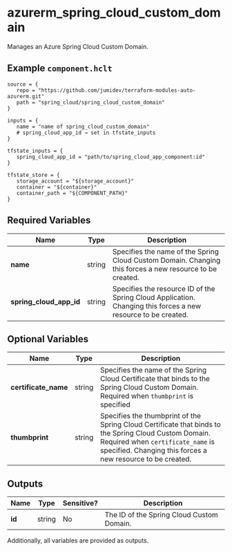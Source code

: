 # azurerm_spring_cloud_custom_domain

Manages an Azure Spring Cloud Custom Domain.

## Example `component.hclt`

```hcl
source = {
   repo = "https://github.com/jumidev/terraform-modules-auto-azurerm.git"   
   path = "spring_cloud/spring_cloud_custom_domain"   
}

inputs = {
   name = "name of spring_cloud_custom_domain"   
   # spring_cloud_app_id → set in tfstate_inputs
}

tfstate_inputs = {
   spring_cloud_app_id = "path/to/spring_cloud_app_component:id"   
}

tfstate_store = {
   storage_account = "${storage_account}"   
   container = "${container}"   
   container_path = "${COMPONENT_PATH}"   
}

```

## Required Variables

| Name | Type |  Description |
| ---- | --------- |  ----------- |
| **name** | string |  Specifies the name of the Spring Cloud Custom Domain. Changing this forces a new resource to be created. | 
| **spring_cloud_app_id** | string |  Specifies the resource ID of the Spring Cloud Application. Changing this forces a new resource to be created. | 

## Optional Variables

| Name | Type |  Description |
| ---- | --------- |  ----------- |
| **certificate_name** | string |  Specifies the name of the Spring Cloud Certificate that binds to the Spring Cloud Custom Domain. Required when `thumbprint` is specified | 
| **thumbprint** | string |  Specifies the thumbprint of the Spring Cloud Certificate that binds to the Spring Cloud Custom Domain. Required when `certificate_name` is specified. Changing this forces a new resource to be created. | 



## Outputs

| Name | Type | Sensitive? | Description |
| ---- | ---- | --------- | --------- |
| **id** | string | No  | The ID of the Spring Cloud Custom Domain. | 

Additionally, all variables are provided as outputs.
